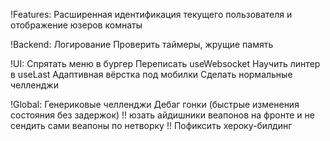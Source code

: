 !Features:
Расширенная идентификация текущего пользователя и отображение юзеров комнаты

!Backend:
Логирование
Проверить таймеры, жрущие память

!UI:
Спрятать меню в бургер
Переписать useWebsocket
Научить линтер в useLast
Адаптивная вёрстка под мобилки
Сделать нормальные челленджи

!Global:
Генериковые челленджи
Дебаг гонки (быстрые изменения состояния без задержок)
!! юзать айдишники веапонов на фронте и не сендить сами веапоны по нетворку !!
Пофиксить хероку-билдинг
